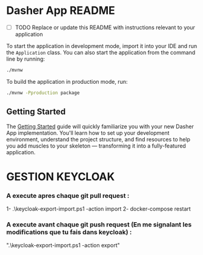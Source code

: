 # Dasher App README

- [ ] TODO Replace or update this README with instructions relevant to your application

To start the application in development mode, import it into your IDE and run the `Application` class. 
You can also start the application from the command line by running: 

```bash
./mvnw
```

To build the application in production mode, run:

```bash
./mvnw -Pproduction package
```

## Getting Started

The [Getting Started](https://vaadin.com/docs/latest/getting-started) guide will quickly familiarize you with your new
Dasher App implementation. You'll learn how to set up your development environment, understand the project 
structure, and find resources to help you add muscles to your skeleton — transforming it into a fully-featured 
application.


# GESTION KEYCLOAK 

### A execute apres chaque git pull request :  
1-
  .\keycloak-export-import.ps1 -action import
2-
  docker-compose restart


### A execute avant chaque git push request (En me signalant les modifications que tu fais dans keycloak) :  
".\keycloak-export-import.ps1 -action export"